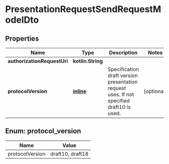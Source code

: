 
# PresentationRequestSendRequestModelDto

## Properties
Name | Type | Description | Notes
------------ | ------------- | ------------- | -------------
**authorizationRequestUri** | **kotlin.String** |  | 
**protocolVersion** | [**inline**](#ProtocolVersion) | Specification draft version presentation request uses. If not specified draft10 is used. |  [optional]


<a id="ProtocolVersion"></a>
## Enum: protocol_version
Name | Value
---- | -----
protocolVersion | draft10, draft18



